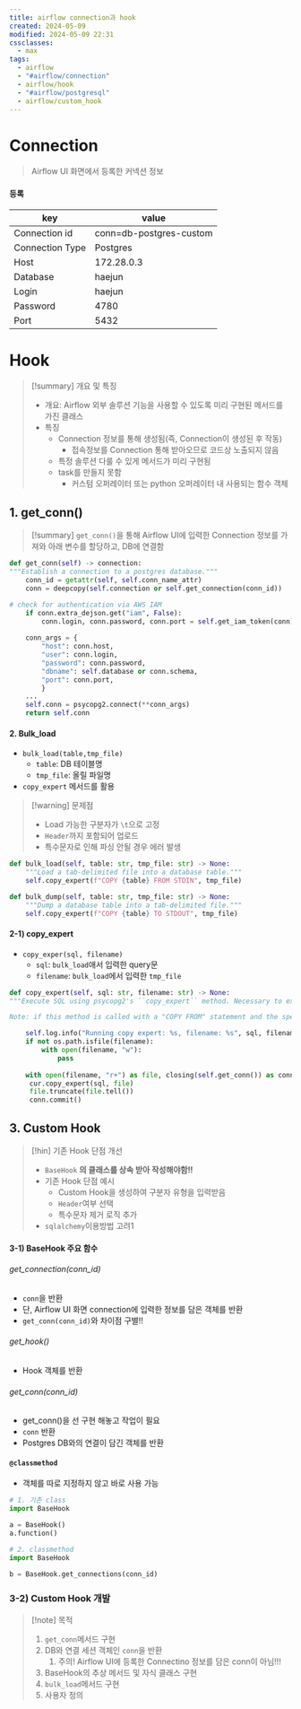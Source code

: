 ```yaml
---
title: airflow connection과 hook
created: 2024-05-09
modified: 2024-05-09 22:31
cssclasses:
  - max
tags:
  - airflow
  - "#airflow/connection"
  - airflow/hook
  - "#airflow/postgresql"
  - airflow/custom_hook
---
```

# Connection
> Airflow UI 화면에서 등록한 커넥션 정보
#### 등록
| key             | value                   |
| --------------- | ----------------------- |
| Connection id   | conn=db-postgres-custom |
| Connection Type | Postgres                |
| Host            | 172.28.0.3              |
| Database        | haejun                  |
| Login           | haejun                  |
| Password        | 4780                    |
| Port            | 5432                    |
# Hook
> [!summary] 개요 및 특징
> - 개요: Airflow 외부 솔루션 기능을 사용할 수 있도록 미리 구현된 메서드를 가진 클래스
> - 특징
> 	- Connection 정보를 통해 생성됨(즉, Connection이 생성된 후 작동)
> 		- 접속정보를 Connection 통해 받아오므로 코드상 노출되지 않음
> 	- 특정 솔루션 다룰 수 있게 메서드가 미리 구현됨
> 	- task를 만들지 못함
> 		- 커스텀 오퍼레이터 또는 python 오퍼레이터 내 사용되는 함수 객체
## 1. get_conn()

> [!summary] 
> `get_conn()`을 통해 Airflow UI에 입력한 Connection 정보를 가져와 아래 변수를 할당하고, DB에 연결함

```python
def get_conn(self) -> connection: 
"""Establish a connection to a postgres database.""" 
	conn_id = getattr(self, self.conn_name_attr) 
	conn = deepcopy(self.connection or self.get_connection(conn_id)) 

# check for authentication via AWS IAM 
	if conn.extra_dejson.get("iam", False): 
		conn.login, conn.password, conn.port = self.get_iam_token(conn) 
		
	conn_args = { 
		"host": conn.host, 
		"user": conn.login, 
		"password": conn.password, 
		"dbname": self.database or conn.schema, 
		"port": conn.port, 
		} 
	...
	self.conn = psycopg2.connect(**conn_args) 
	return self.conn
```

#### 2. Bulk_load
- `bulk_load(table,tmp_file)`
	- `table`: DB 테이블명
	- `tmp_file`: 올릴 파일명
- `copy_expert` 메서드를 활용
> [!warning] 문제점
> - Load 가능한 구분자가 `\t`으로 고정
> - `Header`까지 포함되어 업로드
> - 특수문자로 인해 파싱 안될 경우 에러 발생
	
```python
def bulk_load(self, table: str, tmp_file: str) -> None: 
	"""Load a tab-delimited file into a database table.""" 
	self.copy_expert(f"COPY {table} FROM STDIN", tmp_file)

def bulk_dump(self, table: str, tmp_file: str) -> None: 
	"""Dump a database table into a tab-delimited file.""" 
	self.copy_expert(f"COPY {table} TO STDOUT", tmp_file)

```
#### 2-1) copy_expert
- `copy_exper(sql, filename)`
	- `sql`: `bulk_load`애서 입력한 query문
	- `filename`: `bulk_load`에서 입력한 `tmp_file`

```python file:copy_exprt()
def copy_expert(self, sql: str, filename: str) -> None: 
"""Execute SQL using psycopg2's ``copy_expert`` method. Necessary to execute COPY command without access to a superuser. 

Note: if this method is called with a "COPY FROM" statement and the specified input file does not exist, it creates an empty file and no data is loaded, but the operation succeeds. So if users want to be aware when the input file does not exist, they have to check its existence by themselves. """

	self.log.info("Running copy expert: %s, filename: %s", sql, filename) 
	if not os.path.isfile(filename): 
		with open(filename, "w"): 
			pass 
			
	with open(filename, "r+") as file, closing(self.get_conn()) as conn, closing(conn.cursor()) as cur:
	 cur.copy_expert(sql, file) 
	 file.truncate(file.tell()) 
	 conn.commit()
```

## 3. Custom Hook

> [!hin] 기존 Hook 단점 개선
> - `BaseHook` **의 클래스를 상속 받아 작성해야함!!**
> - 기존 Hook 단점 예시
> 	- Custom Hook을 생성하여 구분자 유형을 입력받음
> 	- `Header`여부 선택
> 	- 특수문자 제거 로직 추가
> - `sqlalchemy`이용방법 고려1

#### 3-1) BaseHook 주요 함수
###### get_connection(conn_id)
- `conn`을 반환
- 단, Airflow UI 화면 connection에 입력한 정보를 담은 객체를 반환
- `get_conn(conn_id)`와 차이점 구별!!
###### get_hook()
- Hook 객체를 반환
###### get_conn(conn_id)
- get_conn()을 선 구현 해놓고 작업이 필요
- `conn` 반환
- Postgres DB와의 연결이 담긴 객체를 반환
#### `@classmethod`
- 객체를 따로 지정하지 않고 바로 사용 가능
```python file:classmethod
# 1. 기존 class
import BaseHook

a = BaseHook()
a.function()

# 2. classmethod
import BaseHook

b = BaseHook.get_connections(conn_id)
```

### 3-2) Custom Hook 개발
> [!note] 목적
> 1. `get_conn`메서드 구현
> 	1. DB와 연결 세션 객체인 `conn`을 반환
> 		1. 주의! Airflow UI에 등록한 Connectino 정보를 담은 conn이 아님!!!
> 	2. BaseHook의 추상 메서드 및 자식 클래스 구현
> 2. `bulk_load`메서드 구현
> 	1. 사용자 정의